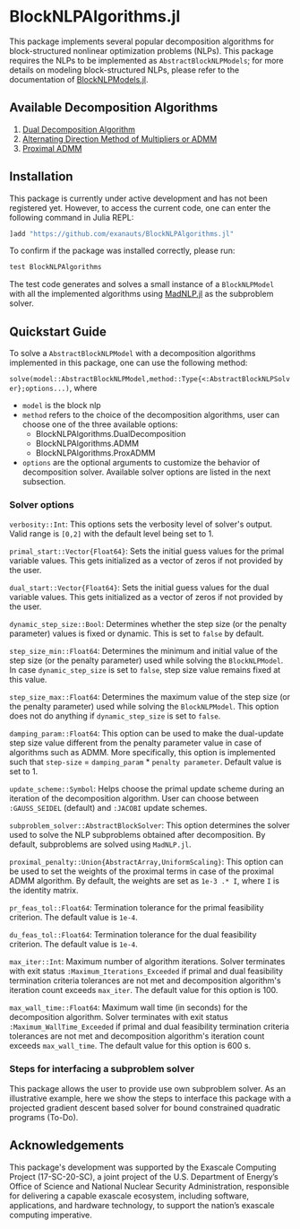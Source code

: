 # BlockNLPAlgorithms.jl
This package implements several popular decomposition algorithms for block-structured nonlinear optimization problems (NLPs). This package requires the NLPs to be implemented as `AbstractBlockNLPModels`; for more details on modeling block-structured NLPs, please refer to the documentation of [BlockNLPModels.jl](https://github.com/exanauts/BlockNLPModels.jl).

## Available Decomposition Algorithms
1. [Dual Decomposition Algorithm](http://www.seas.ucla.edu/~vandenbe/236C/lectures/dualdecomp.pdf)
2. [Alternating Direction Method of Multipliers or ADMM](https://stanford.edu/~boyd/admm.html)
3. [Proximal ADMM](http://alpha.math.uga.edu/~mjlai/papers/DLPYfinal.pdf)

## Installation
This package is currently under active development and has not been registered yet. However, to access the current code, one can enter the following command in Julia REPL:

```julia
]add "https://github.com/exanauts/BlockNLPAlgorithms.jl"
```

To confirm if the package was installed correctly, please run:
```julia
test BlockNLPAlgorithms
```
The test code generates and solves a small instance of a `BlockNLPModel` with all the implemented algorithms using [MadNLP.jl](https://github.com/MadNLP/MadNLP.jl) as the subproblem solver.

## Quickstart Guide
To solve a `AbstractBlockNLPModel` with a decomposition algorithms implemented in this package, one can use the following method:

`solve(model::AbstractBlockNLPModel,method::Type{<:AbstractBlockNLPSolver};options...)`, where

- `model` is the block nlp
- `method` refers to the choice of the decomposition algorithms, user can choose one of the three available options:
    - BlockNLPAlgorithms.DualDecomposition
    - BlockNLPAlgorithms.ADMM
    - BlockNLPAlgorithms.ProxADMM
- `options` are the optional arguments to customize the behavior of decomposition solver. Available solver options are listed in the next subsection.


### Solver options

`verbosity::Int`: This options sets the verbosity level of solver's output. Valid range is `[0,2]` with the default level being set to 1. 

`primal_start::Vector{Float64}`: Sets the initial guess values for the primal variable values. This gets initialized as a vector of zeros if not provided by the user.

`dual_start::Vector{Float64}`: Sets the initial guess values for the dual variable values. This gets initialized as a vector of zeros if not provided by the user.

`dynamic_step_size::Bool`: Determines whether the step size (or the penalty parameter) values is fixed or dynamic. This is set to `false` by default.

`step_size_min::Float64`: Determines the minimum and initial value of the step size (or the penalty parameter) used while solving the `BlockNLPModel`. In case `dynamic_step_size` is set to `false`, step size value remains fixed at this value.

`step_size_max::Float64`: Determines the maximum value of the step size (or the penalty parameter) used while solving the `BlockNLPModel`. This option does not do anything if `dynamic_step_size` is set to `false`.

`damping_param::Float64`: This option can be used to make the dual-update step size value different from the penalty parameter value in case of algorithms such as ADMM. More specifically, this option is implemented such that `step-size` = `damping_param` * `penalty parameter`. Default value is set to 1.

`update_scheme::Symbol`: Helps choose the primal update scheme during an iteration of the decomposition algorithm. User can choose between `:GAUSS_SEIDEL` (default) and `:JACOBI` update schemes.

`subproblem_solver::AbstractBlockSolver`: This option determines the solver used to solve the NLP subproblems obtained after decomposition. By default, subproblems are solved using `MadNLP.jl`.

`proximal_penalty::Union{AbstractArray,UniformScaling}`: This option can be used to set the weights of the proximal terms in case of the proximal ADMM algorithm. By default, the weights are set as `1e-3 .* I`, where `I` is the identity matrix.

`pr_feas_tol::Float64`: Termination tolerance for the primal feasibility criterion. The default value is `1e-4`.

`du_feas_tol::Float64`: Termination tolerance for the dual feasibility criterion. The default value is `1e-4`.

`max_iter::Int`: Maximum number of algorithm iterations. Solver terminates with exit status `:Maximum_Iterations_Exceeded` if primal and dual feasibility termination criteria tolerances are not met and decomposition algorithm's iteration count exceeds `max_iter`. The default value for this option is 100.

`max_wall_time::Float64`: Maximum wall time (in seconds) for the decomposition algorithm. Solver terminates with exit status `:Maximum_WallTime_Exceeded` if primal and dual feasibility termination criteria tolerances are not met and decomposition algorithm's iteration count exceeds `max_wall_time`. The default value for this option is 600 s.

### Steps for interfacing a subproblem solver
This package allows the user to provide use own subproblem solver. As an illustrative example, here we show the steps to interface this package with a projected gradient descent based solver for bound constrained quadratic programs (To-Do).

## Acknowledgements
This package's development was supported by the Exascale Computing Project (17-SC-20-SC), a joint project of the U.S. Department of Energy’s Office of Science and National Nuclear Security Administration, responsible for delivering a capable exascale ecosystem, including software, applications, and hardware technology, to support the nation’s exascale computing imperative.
